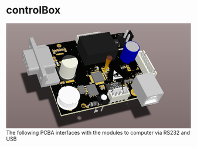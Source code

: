 # controlBox
![3D Visualization is presented.](Screenshot_38.png)
The following PCBA interfaces with the modules to computer via RS232 and USB 
